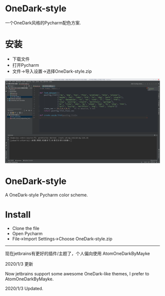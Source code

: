 # OneDark-style
一个OneDark风格的Pycharm配色方案.
# 安装
- 下载文件
- 打开Pycharm
- 文件->导入设置->选择OneDark-style.zip

![图片](./snapshot.png)
# OneDark-style
A OneDark-style Pycharm color scheme.
# Install
- Clone the file
- Open Pycharm
- File->Import Settings->Choose OneDark-style.zip


-----------------------------

现在jetbrains有更好的插件/主题了，个人偏向使用 AtomOneDarkByMayke

2020/1/3 更新

Now jetbrains support some awesome OneDark-like themes, I prefer to AtomOneDarkByMayke.

2020/1/3 Updated.
